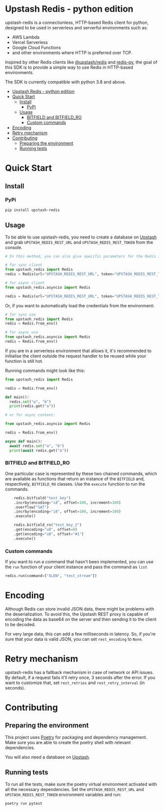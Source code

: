 # Upstash Redis - python edition

upstash-redis is a connectionless, HTTP-based Redis client for python, designed to be used in serverless and serverful environments such as:
- AWS Lambda
- Vercel Serverless
- Google Cloud Functions
- and other environments where HTTP is preferred over TCP.

Inspired by other Redis clients like [@upstash/redis](https://github.com/upstash/upstash-redis) and [redis-py](https://github.com/redis/redis-py),
the goal of this SDK is to provide a simple way to use Redis in HTTP-based environments.

The SDK is currently compatible with python 3.8 and above.

<!-- toc -->

- [Upstash Redis - python edition](#upstash-redis---python-edition)
- [Quick Start](#quick-start)
  - [Install](#install)
    - [PyPi](#pypi)
  - [Usage](#usage)
    - [BITFIELD and BITFIELD\_RO](#bitfield-and-bitfield_ro)
    - [Custom commands](#custom-commands)
- [Encoding](#encoding)
- [Retry mechanism](#retry-mechanism)
- [Contributing](#contributing)
  - [Preparing the environment](#preparing-the-environment)
  - [Running tests](#running-tests)

<!-- tocstop -->

# Quick Start

## Install

### PyPi
```bash
pip install upstash-redis
```

## Usage
To be able to use upstash-redis, you need to create a database on [Upstash](https://console.upstash.com/)
and grab `UPSTASH_REDIS_REST_URL` and `UPSTASH_REDIS_REST_TOKEN` from the console.

```python
# In this method, you can also give specific parameters for the Redis instance instance, such as rest_retries and so on

# for sync client
from upstash_redis import Redis
redis = Redis(url="UPSTASH_REDIS_REST_URL", token="UPSTASH_REDIS_REST_TOKEN")

# for async client
from upstash_redis.asyncio import Redis

redis = Redis(url="UPSTASH_REDIS_REST_URL", token="UPSTASH_REDIS_REST_TOKEN")
```

Or, if you want to automatically load the credentials from the environment:

```python
# for sync use
from upstash_redis import Redis
redis = Redis.from_env()

# for async use
from upstash_redis.asyncio import Redis
redis = Redis.from_env()
```

If you are in a serverless environment that allows it, it's recommended to initialise the client outside the request handler
to be reused while your function is still hot.

Running commands might look like this:

```python
from upstash_redis import Redis

redis = Redis.from_env()

def main():
  redis.set("a", "b")
  print(redis.get("a"))

# or for async context:

from upstash_redis.asyncio import Redis

redis = Redis.from_env()

async def main():  
  await redis.set("a", "b")
  print(await redis.get("a"))
```

### BITFIELD and BITFIELD_RO
One particular case is represented by these two chained commands, which are available as functions that return an instance of 
the `BITFIELD` and, respectively, `BITFIELD_RO` classes. Use the `execute` function to run the commands.

```python
    redis.bitfield("test_key")
    .incrby(encoding="i8", offset=100, increment=100)
    .overflow("SAT")
    .incrby(encoding="i8", offset=100, increment=100)
    .execute()

    redis.bitfield_ro("test_key_2")
    .get(encoding="u8", offset=0)
    .get(encoding="u8", offset="#1")
    .execute()
```

### Custom commands
If you want to run a command that hasn't been implemented, you can use the `run` function of your client instance
and pass the command as `list`

```python
redis.run(command=["XLEN", "test_stream"])
```

# Encoding
Although Redis can store invalid JSON data, there might be problems with the deserialization.
To avoid this, the Upstash REST proxy is capable of encoding the data as base64 on the server and then sending it to the client to be
decoded. 

For very large data, this can add a few milliseconds in latency. So, if you're sure that your data is valid JSON, you can set
`rest_encoding` to `None`.

# Retry mechanism
upstash-redis has a fallback mechanism in case of network or API issues. By default, if a request fails it'll retry once, 3 seconds 
after the error. If you want to customize that, set `rest_retries` and `rest_retry_interval` (in seconds).

# Contributing

## Preparing the environment
This project uses [Poetry](https://python-poetry.org) for packaging and dependency management. Make sure you are able to create the poetry shell with relevant dependencies.

You will also need a database on [Upstash](https://console.upstash.com/).

## Running tests
To run all the tests, make sure the poetry virtual environment activated with all 
the necessary dependencies. Set the `UPSTASH_REDIS_REST_URL` and `UPSTASH_REDIS_REST_TOKEN` environment variables and run:

```bash
poetry run pytest
```